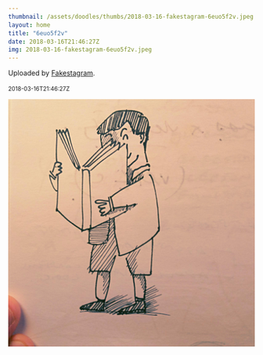 ```yaml
---
thumbnail: /assets/doodles/thumbs/2018-03-16-fakestagram-6euo5f2v.jpeg
layout: home
title: "6euo5f2v"
date: 2018-03-16T21:46:27Z
img: 2018-03-16-fakestagram-6euo5f2v.jpeg
---
```


Uploaded by [Fakestagram](https://github.com/opyate/fakestagram).

<small>2018-03-16T21:46:27Z</small>

![Uploaded by Fakestagram](2018-03-16-fakestagram-6euo5f2v.jpeg)

